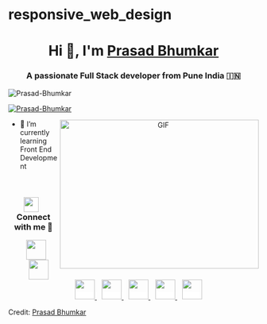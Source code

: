 # responsive_web_design

<h1 align="center">Hi 👋, I'm <a href="https://Prasad-Bhumkar.github.io/Me.io/" target="blank">
Prasad Bhumkar</a></h1>

<h3 align="center">A passionate Full Stack developer from Pune India &#127470;&#127475 </h3>

<p align="left"> <img src="https://komarev.com/ghpvc/?username=Prasad-Bhumkar&label=Profile%20views&color=0e75b6&style=flat" alt="Prasad-Bhumkar" /> </p>

<p align="left"> <a href="https://www.instagram.com/prasad.bhumkar_official/" target="blank"><img src="https://img.shields.io/twitter/follow/Prasad_Bhumkar?logo=twitter&style=for-the-badge" alt="Prasad-Bhumkar" /></a> </p>

<a target="_blank" align="center">
  <img align="right" top="500" height="300" width="400" alt="GIF" src="https://media.giphy.com/media/SWoSkN6DxTszqIKEqv/giphy.gif">
</a>


- 🌱 I’m currently learning Front End Development 

<br/>
<h3 align="center" > <img src="https://media.giphy.com/media/iY8CRBdQXODJSCERIr/giphy.gif" width="30" height="30" style="margin-right: 10px; background-color:white">Connect with me 🤝 </h3>

<span  align="center" style="background-color:white">

 <div align="center" class="icons-social" style="margin-left: 10px;>
  <a style="margin-left: 10px; background-color:white" target="_blank" href="https://www.linkedin.com/in//">
    <img src="https://img.icons8.com/doodle/40/000000/linkedin--v2.png" height="40" width="40">
  </a>
  <a style="margin-left: 10px;" target="_blank" href="https://github.com/Prasad-Bhumkar">
    <img src="https://img.icons8.com/doodle/40/000000/github--v1.png" height="40" width="40">
  </a>
  <a style="margin-left: 10px; background-color:white" target="_blank" href="https://stackoverflow.com/users/27444090/prasad-bhumkar">
    <img src="https://img.icons8.com/external-tal-revivo-color-tal-revivo/40/000000/external-stack-overflow-is-a-question-and-answer-site-for-professional-logo-color-tal-revivo.png" height="40" width="40">
  </a>
  <a style="margin-left: 10px; background-color:white" target="_blank" href="https://dev.to/prasad_bhumkar_f4e5cf4f5a">
    <img src="https://img.icons8.com/?size=100&id=Sf2NuZRCVuaE&format=png&color=000000" height="40" width="40">
  </a>
  <a style="margin-left: 10px; background-color:white" target="_blank" href="https://www.instagram.com/prasad.bhumkar_official/">
    <img src="https://img.icons8.com/doodle/40/000000/instagram-new--v2.png" height="40" width="40">
  </a>
  <a style="margin-left: 10px; background-color:white" target="_blank" href="https://twitter.com/@bhumkar_pr89871">
    <img src="https://img.icons8.com/doodle/1x/twitter-squared--v2.png" height="40" width="40">
  </a>
  <a style="margin-left: 10px; background-color:white" target="_blank" href="https://www.youtube.com/@youtubemafia9893?sub_confirmation=1">
    <img src="https://img.icons8.com/doodle/1x/youtube--v2.png" height="40" width="40">
  </a>
</div>

</span>


Credit: [Prasad Bhumkar](https://github.com/Prasad-Bhumkar)
